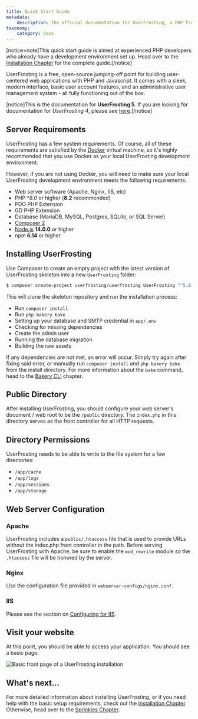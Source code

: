 ```yaml
---
title: Quick Start Guide
metadata:
    description: The official documentation for UserFrosting, a PHP framework and full-featured user management application.
taxonomy:
    category: docs
---
```


[notice=note]This quick start guide is aimed at experienced PHP developers who already have a development environment set up. Head over to the [Installation Chapter](/installation) for the complete guide.[/notice]

UserFrosting is a free, open-source jumping-off point for building user-centered web applications with PHP and Javascript. It comes with a sleek, modern interface, basic user account features, and an administrative user management system - all fully functioning out of the box.

[notice]This is the documentation for **UserFrosting 5**. If you are looking for documentation for _UserFrosting 4_, please see [here](https://learn.userfrosting.com/4.6/).[/notice]

## Server Requirements

UserFrosting has a few system requirements. Of course, all of these requirements are satisfied by the [Docker](/installation/environment/docker) virtual machine, so it's highly recommended that you use Docker as your local UserFrosting development environment.

However, if you are not using Docker, you will need to make sure your local UserFrosting development environment meets the following requirements:

- Web server software (Apache, Nginx, IIS, etc)
- PHP **8.0* or higher (**8.2** recommended)
- PDO PHP Extension
- GD PHP Extension
- Database (MariaDB, MySQL, Postgres, SQLite, or SQL Server)
- [Composer 2](https://getcomposer.org/)
- [Node.js](https://nodejs.org/en/) **14.0.0** or higher
- npm **6.14** or higher

## Installing UserFrosting

Use Composer to create an empty project with the latest version of UserFrosting skeleton into a new `UserFrosting` folder:

```bash
$ composer create-project userfrosting/userfrosting UserFrosting "^5.0.0@dev"
```
<!-- TODO : Change this for release -->

This will clone the skeleton repository and run the installation process:

- Run `composer install`
- Run `php bakery bake`
- Setting up your database and SMTP credential in `app/.env`
- Checking for missing dependencies
- Create the admin user
- Running the database migration
- Building the raw assets

If any dependencies are not met, an error will occur. Simply try again after fixing said error, or manually run `composer install` and `php bakery bake` from the install directory. For more information about the `bake` command, head to the [Bakery CLI](/cli) chapter.

## Public Directory

After installing UserFrosting, you should configure your web server's document / web root to be the `/public` directory. The `index.php` in this directory serves as the front controller for all HTTP requests.

## Directory Permissions

UserFrosting needs to be able to write to the file system for a few directories:

- `/app/cache`
- `/app/logs`
- `/app/sessions`
- `/app/storage`

## Web Server Configuration

### Apache

UserFrosting includes a `public/.htaccess` file that is used to provide URLs without the index.php front controller in the path. Before serving UserFrosting with Apache, be sure to enable the `mod_rewrite` module so the `.htaccess` file will be honored by the server.

### Nginx

Use the configuration file provided in `webserver-configs/nginx.conf`.

### IIS

Please see the section on [Configuring for IIS](/installation/other-situations/iis).

## Visit your website

At this point, you should be able to access your application. You should see a basic page:

![Basic front page of a UserFrosting installation](/images/front-page.png)

## What's next...

For more detailed information about installing UserFrosting, or if you need help with the basic setup requirements, check out the [Installation Chapter](/installation). Otherwise, head over to the [Sprinkles Chapter](/sprinkles).
